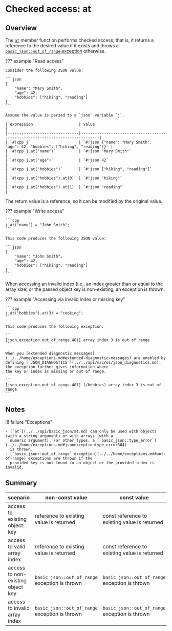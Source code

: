 # Checked access: at

## Overview

The [`at`](../../api/basic_json/at.md) member function performs checked access; that is, it returns a reference to the
desired value if it exists and throws a [`basic_json::out_of_range` exception](../../home/exceptions.md#out-of-range)
otherwise.

??? example "Read access"

    Consider the following JSON value:
    
    ```json
    {
        "name": "Mary Smith",
        "age": 42,
        "hobbies": ["hiking", "reading"]
    }
    ```
    
    Assume the value is parsed to a `json` variable `j`.

    | expression                    | value                                                                        |
    |-------------------------------|------------------------------------------------------------------------------|
    | `#!cpp j`                     | `#!json {"name": "Mary Smith", "age": 42, "hobbies": ["hiking", "reading"]}` |
    | `#!cpp j.at("name")`          | `#!json "Mary Smith"`                                                        |
    | `#!cpp j.at("age")`           | `#!json 42`                                                                  |
    | `#!cpp j.at("hobbies")`       | `#!json ["hiking", "reading"]`                                               |
    | `#!cpp j.at("hobbies").at(0)` | `#!json "hiking"`                                                            |
    | `#!cpp j.at("hobbies").at(1)` | `#!json "reading"`                                                           |

The return value is a reference, so it can be modified by the original value.

??? example "Write access"

    ```cpp
    j.at("name") = "John Smith";
    ```
    
    This code produces the following JSON value:
    
    ```json
    {
        "name": "John Smith",
        "age": 42,
        "hobbies": ["hiking", "reading"]
    }
    ```

When accessing an invalid index (i.e., an index greater than or equal to the array size) or the passed object key is
non-existing, an exception is thrown.

??? example "Accessing via invalid index or missing key"

    ```cpp
    j.at("hobbies").at(3) = "cooking";
    ```
    
    This code produces the following exception:
    
    ```
    [json.exception.out_of_range.401] array index 3 is out of range
    ```

    When you [extended diagnostic messages](../../home/exceptions.md#extended-diagnostic-messages) are enabled by
    defining [`JSON_DIAGNOSTICS`](../../api/macros/json_diagnostics.md), the exception further gives information where
    the key or index is missing or out of range.
    
    ```
    [json.exception.out_of_range.401] (/hobbies) array index 3 is out of range
    ```

## Notes


!!! failure "Exceptions"

    - [`at`](../../api/basic_json/at.md) can only be used with objects (with a string argument) or with arrays (with a
      numeric argument). For other types, a [`basic_json::type_error`](../../home/exceptions.md#jsonexceptiontype_error304)
      is thrown.
    - [`basic_json::out_of_range` exception](../../home/exceptions.md#out-of-range) exceptions are thrown if the
      provided key is not found in an object or the provided index is invalid.

## Summary

| scenario                          | non-const value                                | const value                                    |
|-----------------------------------|------------------------------------------------|------------------------------------------------|
| access to existing object key     | reference to existing value is returned        | const reference to existing value is returned  |
| access to valid array index       | reference to existing value is returned        | const reference to existing value is returned  |
| access to non-existing object key | `basic_json::out_of_range` exception is thrown | `basic_json::out_of_range` exception is thrown |
| access to invalid array index     | `basic_json::out_of_range` exception is thrown | `basic_json::out_of_range` exception is thrown |
